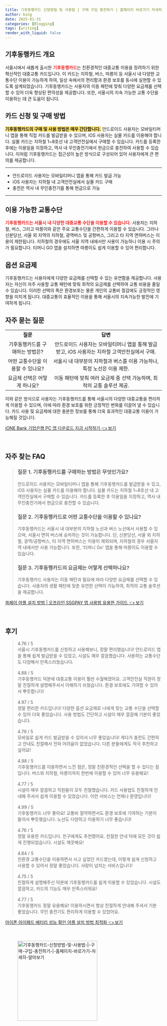 ```yaml
---
title: 기후동행카드 신청방법 및 사용법 | 구매 구입 충전하기 | 홈페이지 바로가기 자세히 알아보기
author: bing
date: 2025-01-31
categories: [Blogging]
tags: [writing]
render_with_liquid: false
---
```



<h2 id='기후동행카드개요'>기후동행카드 개요</h2>

<p>서울시에서 새롭게 출시한 <b><span style="color: #ee2323;">기후동행카드</span></b>는 친환경적인 대중교통 이용을 장려하기 위한 혁신적인 대중교통 카드입니다. 이 카드는 지하철, 버스, 따릉이 등 서울시 내 다양한 교통수단 이용이 가능하게 하여, 일상 속에서의 편리함과 환경 보호를 동시에 실현할 수 있도록 설계되었습니다. 기후동행카드는 사용자의 이동 패턴에 맞춰 다양한 요금제를 선택할 수 있어 더욱 향상된 편의성을 제공합니다. 또한, 서울시의 지속 가능한 교통 수단을 이용하는 데 큰 도움이 됩니다.</p>

<h2 id='카드신청및구매방법'>카드 신청 및 구매 방법</h2>

<p><b><span style="background-color: #ffe066;">기후동행카드의 구매 및 사용 방법은 매우 간단합니다.</span></b> 안드로이드 사용자는 모바일티머니 앱을 통해 직접 카드를 발급받을 수 있으며, iOS 사용자는 실물 카드를 이용해야 합니다. 실물 카드는 지하철 1~8호선 내 고객안전실에서 구매할 수 있습니다. 카드를 등록한 후에는 이용일을 지정하고, 역사 내 무인충전기에서 현금으로 충전하여 사용할 수 있습니다. 이처럼 기후동행카드는 접근성이 높은 방식으로 구성되어 있어 사용자에게 큰 편의를 제공합니다.</p>

<hr />

<ul>
    <li>안드로이드 사용자는 모바일티머니 앱을 통해 카드 발급 가능</li>
    <li>iOS 사용자는 지하철 내 고객안전실에서 실물 카드 구매</li>
    <li>충전은 역사 내 무인충전기를 통해 현금으로 가능</li>
</ul>

<hr />

<h2 id='이용가능한교통수단'>이용 가능한 교통수단</h2>

<p><b><span style="color: #ee2323;">기후동행카드는 서울시 내 다양한 대중교통 수단을 이용할 수 있습니다.</span></b> 사용자는 지하철, 버스, 그리고 따릉이와 같은 주요 교통수단을 간편하게 이용할 수 있습니다. 그러나 신분당선, 서울 외 지역의 지하철, 광역버스 및 공항버스, 그리고 타 지역 면허버스는 이용이 제한됩니다. 지하철의 경우에도 서울 지역 내에서만 사용이 가능하니 이용 시 주의가 필요합니다. 티머니 GO 앱을 설치하면 따릉이도 쉽게 이용할 수 있어 편리합니다.</p>

<h2 id='옵션요금제'>옵션 요금제</h2>

<p>기후동행카드는 사용자에게 다양한 요금제를 선택할 수 있는 유연함을 제공합니다. 사용자는 자신이 자주 사용할 교통 패턴에 맞춰 최적의 요금제를 선택하여 교통 비용을 줄일 수 있습니다. 이러한 선택의 폭은 환경보호는 물론 개인의 교통비 절감에도 긍정적인 영향을 미치게 됩니다. 대중교통의 효율적인 이용을 통해 서울시의 지속가능한 발전에 기여하게 됩니다.</p>

<h2 id='자주묻는질문'>자주 묻는 질문</h2>

<table>
    <tr>
        <td style="text-align: center; height: 17px;"><b>질문</b></td>
        <td style="text-align: center; height: 17px;"><b>답변</b></td>
    </tr>
    <tr>
        <td style="text-align: center; height: 17px;">기후동행카드를 구매하는 방법은?</td>
        <td style="text-align: center; height: 17px;">안드로이드 사용자는 모바일티머니 앱을 통해 발급받고, iOS 사용자는 지하철 고객안전실에서 구매.</td>
    </tr>
    <tr>
        <td style="text-align: center; height: 17px;">어떤 교통수단을 이용할 수 있나요?</td>
        <td style="text-align: center; height: 17px;">서울시 내 대부분의 지하철과 버스를 이용 가능하나, 특정 노선은 이용 제한.</td>
    </tr>
    <tr>
        <td style="text-align: center; height: 17px;">요금제 선택은 어떻게 하나요?</td>
        <td style="text-align: center; height: 17px;">이동 패턴에 맞춰 여러 요금제 중 선택 가능하며, 최적의 교통 솔루션 제공.</td>
    </tr>
</table>

<p>이와 같은 방식으로 사용자는 기후동행카드를 통해 서울시의 다양한 대중교통을 편리하게 이용할 수 있으며, 이에 따라 환경 보호를 위한 긍정적인 변화를 이끌어 낼 수 있습니다. 카드 사용 및 요금제에 대한 충분한 정보를 통해 더욱 효과적인 대중교통 이용이 가능해질 것입니다.</p>


<p><a class="click-button" title="iONE Bank 기업은행 PC 앱 다운로드 지금 시작하기" href="https://somered.github.io/posts/iONE-Bank-%EA%B8%B0%EC%97%85%EC%9D%80%ED%96%89-PC-%EC%95%B1-%EB%8B%A4%EC%9A%B4%EB%A1%9C%EB%93%9C-%EC%A7%80%EA%B8%88-%EC%8B%9C%EC%9E%91%ED%95%98%EA%B8%B0/" rel="dofollow">iONE Bank 기업은행 PC 앱 다운로드 지금 시작하기 👈 보기</a></p><br>
<h2 id='자주_찾는_FAQ'>자주 찾는 FAQ</h2>
<div itemscope="" itemtype="https://schema.org/FAQPage"> 
<blockquote> 
<div itemscope="" itemprop="mainEntity" itemtype="https://schema.org/Question"> 
<h3 itemprop="name">질문 1. 기후동행카드를 구매하는 방법은 무엇인가요?</h3> 
<div itemscope="" itemprop="acceptedAnswer" itemtype="https://schema.org/Answer"> 
<span itemprop="text"> 
<p>안드로이드 사용자는 모바일티머니 앱을 통해 기후동행카드를 발급받을 수 있고, iOS 사용자는 실물 카드를 이용해야 합니다. 실물 카드는 지하철 1~8호선 내 고객안전실에서 구매할 수 있습니다. 카드를 등록한 후 이용일을 지정하고, 역사 내 무인충전기에서 현금으로 충전할 수 있습니다.</p> 
</span> 
</div> 
</div> 
<div itemscope="" itemprop="mainEntity" itemtype="https://schema.org/Question"> 
<h3 itemprop="name">질문 2. 기후동행카드로 어떤 교통수단을 이용할 수 있나요?</h3> 
<div itemscope="" itemprop="acceptedAnswer" itemtype="https://schema.org/Answer"> 
<span itemprop="text"> 
<p>기후동행카드는 서울시 내 대부분의 지하철 노선과 버스 노선에서 사용할 수 있으며, 서울시 면허 버스에 승차하는 것이 가능합니다. 단, 신분당선, 서울 외 지하철, 광역/공항버스, 타 지역 면허버스는 이용이 제외되며, 지하철의 경우 서울지역 내에서만 사용 가능합니다. 또한, '티머니 Go' 앱을 통해 따릉이도 이용할 수 있습니다.</p> 
</span> 
</div> 
</div> 
<div itemscope="" itemprop="mainEntity" itemtype="https://schema.org/Question"> 
<h3 itemprop="name">질문 3. 기후동행카드의 요금제는 어떻게 선택하나요?</h3> 
<div itemscope="" itemprop="acceptedAnswer" itemtype="https://schema.org/Answer"> 
<span itemprop="text"> 
<p>기후동행카드 사용자는 이동 패턴과 필요에 따라 다양한 요금제를 선택할 수 있습니다. 사용자의 생활 패턴에 맞춘 유연한 선택이 가능하여, 최적의 교통 솔루션을 제공합니다.</p> 
</span> 
</div> 
</div> 
</blockquote> 
</div>
<p><a class="click-button" title="쓱페이 어플 설치 방법 | 오프라인 SSGPAY 앱 사용법 유용한 가이드" href="https://somered.github.io/posts/%EC%93%B1%ED%8E%98%EC%9D%B4-%EC%96%B4%ED%94%8C-%EC%84%A4%EC%B9%98-%EB%B0%A9%EB%B2%95-%EC%98%A4%ED%94%84%EB%9D%BC%EC%9D%B8-SSGPAY-%EC%95%B1-%EC%82%AC%EC%9A%A9%EB%B2%95-%EC%9C%A0%EC%9A%A9%ED%95%9C-%EA%B0%80%EC%9D%B4%EB%93%9C/" rel="dofollow">쓱페이 어플 설치 방법 | 오프라인 SSGPAY 앱 사용법 유용한 가이드 👈 보기</a></p><br>
<h2 id='후기'>후기</h2>
<div itemscope itemtype="https://schema.org/Product">
  <blockquote>
  <div itemprop="review" itemscope itemtype="https://schema.org/Review">
      <div itemprop="reviewRating" itemscope itemtype="https://schema.org/Rating"> <span itemprop="ratingValue">4.76</span> / <span itemprop="bestRating">5</span> </div>
      <span itemprop="reviewBody">서울시 기후동행카드를 신청하고 사용해보니, 정말 편리했습니다! 안드로이드 앱을 통해 쉽게 발급받을 수 있었고, 시설도 매우 깔끔했습니다. 사용하는 교통수단도 다양해서 만족스러웠습니다.</span>
  </div>
  <br>
  <div itemprop="review" itemscope itemtype="https://schema.org/Review">
      <div itemprop="reviewRating" itemscope itemtype="https://schema.org/Rating"> <span itemprop="ratingValue">4.88</span> / <span itemprop="bestRating">5</span> </div>
      <span itemprop="reviewBody">기후동행카드 덕분에 대중교통 이용이 훨씬 수월해졌어요. 고객안전실 직원이 정말 친절하게 설명해주셔서 이해하기 쉬웠습니다. 환경 보호에도 기여할 수 있어서 뿌듯합니다!</span>
  </div>
  <br>
  <div itemprop="review" itemscope itemtype="https://schema.org/Review">
      <div itemprop="reviewRating" itemscope itemtype="https://schema.org/Rating"> <span itemprop="ratingValue">4.97</span> / <span itemprop="bestRating">5</span> </div>
      <span itemprop="reviewBody">정말 편리한 카드입니다! 다양한 옵션 요금제로 나에게 맞는 교통 수단을 선택할 수 있어 더욱 좋았습니다. 사용 방법도 간단하고 시설이 매우 깔끔해 기분이 좋았습니다.</span>
  </div>
  <br>
  <div itemprop="review" itemscope itemtype="https://schema.org/Review">
      <div itemprop="reviewRating" itemscope itemtype="https://schema.org/Rating"> <span itemprop="ratingValue">4.79</span> / <span itemprop="bestRating">5</span> </div>
      <span itemprop="reviewBody">모바일로 쉽게 카드 발급받을 수 있어서 너무 좋았습니다! 게다가 충전도 간편하고 안내도 친절해서 전혀 어려움이 없었습니다. 다른 분들에게도 적극 추천하고 싶어요!</span>
  </div>
  <br>
  <div itemprop="review" itemscope itemtype="https://schema.org/Review">
      <div itemprop="reviewRating" itemscope itemtype="https://schema.org/Rating"> <span itemprop="ratingValue">4.98</span> / <span itemprop="bestRating">5</span> </div>
      <span itemprop="reviewBody">기후동행카드를 이용하면서 느낀 점은, 정말 친환경적인 선택을 할 수 있다는 점입니다. 버스와 지하철, 따릉이까지 한번에 이용할 수 있어 너무 유용해요!</span>
  </div>
  <br>
  <div itemprop="review" itemscope itemtype="https://schema.org/Review">
      <div itemprop="reviewRating" itemscope itemtype="https://schema.org/Rating"> <span itemprop="ratingValue">4.77</span> / <span itemprop="bestRating">5</span> </div>
      <span itemprop="reviewBody">시설이 매우 깔끔하고 직원들이 모두 친절했습니다. 카드 사용법도 친절하게 안내해 주셔서 쉽게 이용할 수 있었습니다. 이런 서비스는 언제나 환영입니다!</span>
  </div>
  <br>
  <div itemprop="review" itemscope itemtype="https://schema.org/Review">
      <div itemprop="reviewRating" itemscope itemtype="https://schema.org/Rating"> <span itemprop="ratingValue">4.99</span> / <span itemprop="bestRating">5</span> </div>
      <span itemprop="reviewBody">기후동행카드 너무 좋아요! 교통비 절약하면서도 환경 보호에 기여하는 기분이 들어서 뿌듯했습니다. 노선도 다양하고 이용하기 너무 좋습니다!</span>
  </div>
  <br>
  <div itemprop="review" itemscope itemtype="https://schema.org/Review">
      <div itemprop="reviewRating" itemscope itemtype="https://schema.org/Rating"> <span itemprop="ratingValue">4.76</span> / <span itemprop="bestRating">5</span> </div>
      <span itemprop="reviewBody">정말 유용한 카드입니다. 친구에게도 추천했어요. 친절한 안내 덕에 모든 것이 쉽게 진행되었습니다. 시설도 깨끗해요!</span>
  </div>
  <br>
  <div itemprop="review" itemscope itemtype="https://schema.org/Review">
      <div itemprop="reviewRating" itemscope itemtype="https://schema.org/Rating"> <span itemprop="ratingValue">4.84</span> / <span itemprop="bestRating">5</span> </div>
      <span itemprop="reviewBody">친환경 교통수단을 이용하면서 사고 싶었던 카드였는데, 이렇게 쉽게 신청하고 사용할 수 있어서 정말 좋았습니다. 사랑이 넘치는 서비스입니다!</span>
  </div>
  <br>
  <div itemprop="review" itemscope itemtype="https://schema.org/Review">
      <div itemprop="reviewRating" itemscope itemtype="https://schema.org/Rating"> <span itemprop="ratingValue">4.75</span> / <span itemprop="bestRating">5</span> </div>
      <span itemprop="reviewBody">친절하게 설명해주신 덕분에 기후동행카드를 쉽게 이용할 수 있었습니다. 시설도 깔끔하고, 카드의 기능도 매우 만족스러워요!</span>
  </div>
  <br>
  <div itemprop="review" itemscope itemtype="https://schema.org/Review">
      <div itemprop="reviewRating" itemscope itemtype="https://schema.org/Rating"> <span itemprop="ratingValue">4.77</span> / <span itemprop="bestRating">5</span> </div>
      <span itemprop="reviewBody">기후동행카드 정말 유용해요! 이용하시면서 항상 친절하게 안내해 주셔서 기분 좋았습니다. 무인 충전기도 편리하게 이용할 수 있었어요.</span>
  </div>
  </blockquote>
</div>
<p><a class="click-button" title="아이폰 아이패드 배터리 성능 확인 어플 설치 방법 최적화" href="https://somered.github.io/posts/%EC%95%84%EC%9D%B4%ED%8F%B0-%EC%95%84%EC%9D%B4%ED%8C%A8%EB%93%9C-%EB%B0%B0%ED%84%B0%EB%A6%AC-%EC%84%B1%EB%8A%A5-%ED%99%95%EC%9D%B8-%EC%96%B4%ED%94%8C-%EC%84%A4%EC%B9%98-%EB%B0%A9%EB%B2%95-%EC%B5%9C%EC%A0%81%ED%99%94/" rel="dofollow">아이폰 아이패드 배터리 성능 확인 어플 설치 방법 최적화 👈 보기</a></p><br>
<figure class="image"><img src="https://somered.github.io/assets/img/thumbnail/기후동행카드-신청방법-및-사용법-|-구매-구입-충전하기-|-홈페이지-바로가기-자세히-알아보기.webp" alt="기후동행카드-신청방법-및-사용법-|-구매-구입-충전하기-|-홈페이지-바로가기-자세히-알아보기" width="256" height="256"></figure>